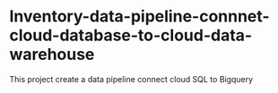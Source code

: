 # Inventory-data-pipeline-connnet-cloud-database-to-cloud-data-warehouse
This project create a data pipeline connect cloud SQL to Bigquery
